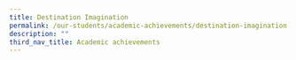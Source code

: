 ```yaml
---
title: Destination Imagination
permalink: /our-students/academic-achievements/destination-imagination
description: ""
third_nav_title: Academic achievements
---
```




